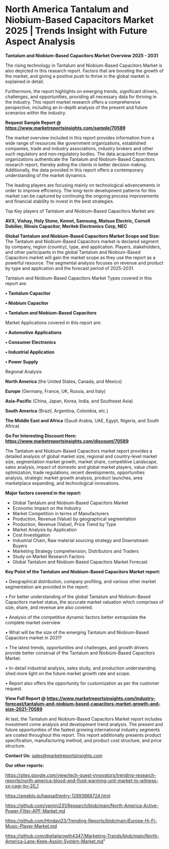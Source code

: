# North America Tantalum and Niobium-Based Capacitors Market 2025 | Trends Insight with Future Aspect Analysis

<Strong> Tantalum and Niobium-Based Capacitors Market Overview 2025 - 2031</strong>

The rising technology in Tantalum and Niobium-Based Capacitors Market is also depicted in this research report. Factors that are boosting the growth of the market, and giving a positive push to thrive in the global market is explained in detail.

Furthermore, the report highlights on emerging trends, significant drivers, challenges, and opportunities, providing all necessary data for thriving in the industry. This report market research offers a comprehensive perspective, including an in-depth analysis of the present and future scenarios within the industry.

<strong>Request Sample Report @ <a href=https://www.marketreportsinsights.com/sample/70589>https://www.marketreportsinsights.com/sample/70589</a></strong>

The market overview included in this report provides information from a wide range of resources like government organizations, established companies, trade and industry associations, industry brokers and other such regulatory and non-regulatory bodies. The data acquired from these organizations authenticate the Tantalum and Niobium-Based Capacitors research report, thereby aiding the clients in better decision making. Additionally, the data provided in this report offers a contemporary understanding of the market dynamics.

The leading players are focusing mainly on technological advancements in order to improve efficiency. The long-term development patterns for this market can be captured by continuing the ongoing process improvements and financial stability to invest in the best strategies.

Top Key players of Tantalum and Niobium-Based Capacitors Market are:

<strong>AVX, Vishay, Holy Stone, Kemet, Samsung, Matsuo Electric, Cornell Dubilier, Illinois Capacitor, Meritek Electronics Corp, NEC</strong>

<strong><b>Global Tantalum and Niobium-Based Capacitors Market Scope and Size:</b></strong>
The Tantalum and Niobium-Based Capacitors market is declared segment by company, region (country), type, and application. Players, stakeholders, and other participants in the global Tantalum and Niobium-Based Capacitors market will gain the market scope as they use the report as a powerful resource. The segmental analysis focuses on revenue and product by type and application and the forecast period of 2025-2031.

Tantalum and Niobium-Based Capacitors Market Types covered in this report are:

<strong>• Tantalum Capacitor

• Niobium Capacitor

• Tantalum and Niobium-Based Capacitors</strong>

Market Applications covered in this report are:

<strong>• Automotive Applications

• Consumer Electronics

• Industrial Application

• Power Supply</strong> 

Regional Analysis

<strong>North America</strong> (the United States, Canada, and Mexico)

<strong>Europe</strong> (Germany, France, UK, Russia, and Italy)

<strong>Asia-Pacific</strong> (China, Japan, Korea, India, and Southeast Asia)

<strong>South America</strong> (Brazil, Argentina, Colombia, etc.)

<strong>The Middle East and Africa</strong> (Saudi Arabia, UAE, Egypt, Nigeria, and South Africa)

<strong>Go For Interesting Discount Here: <a href=https://www.marketreportsinsights.com/discount/70589>https://www.marketreportsinsights.com/discount/70589</a></strong>

The Tantalum and Niobium-Based Capacitors market report provides a detailed analysis of global market size, regional and country-level market size, segmentation market growth, market share, competitive Landscape, sales analysis, impact of domestic and global market players, value chain optimization, trade regulations, recent developments, opportunities analysis, strategic market growth analysis, product launches, area marketplace expanding, and technological innovations.

<strong><b>Major factors covered in the report:</b></strong>
<ul>
  <li>Global Tantalum and Niobium-Based Capacitors Market </li>
  <li>Economic Impact on the Industry</li>
  <li>Market Competition in terms of Manufacturers</li>
  <li>Production, Revenue (Value) by geographical segmentation</li>
  <li>Production, Revenue (Value), Price Trend by Type</li>
  <li>Market Analysis by Application</li>
  <li>Cost Investigation</li>
  <li>Industrial Chain, Raw material sourcing strategy and Downstream Buyers</li>
  <li>Marketing Strategy comprehension, Distributors and Traders</li>
  <li>Study on Market Research Factors</li>
  <li>Global Tantalum and Niobium-Based Capacitors Market Forecast</li>
</ul>

<strong><b>Key Point of the Tantalum and Niobium-Based Capacitors Market report:</b></strong>

• Geographical distribution, company profiling, and various other market segmentation are provided in the report.

• For better understanding of the global Tantalum and Niobium-Based Capacitors market status, the accurate market valuation which comprises of size, share, and revenue are also covered.

• Analysis of the competitive dynamic factors better extrapolate the complete market overview

• What will be the size of the emerging Tantalum and Niobium-Based Capacitors market in 2031?

• The latest trends, opportunities and challenges, and growth drivers provide better construal of the Tantalum and Niobium-Based Capacitors Market.

• In-detail industrial analysis, sales study, and production understanding shed more light on the future market growth rate and scope.

• Report also offers the opportunity for customization as per the customer request.

<strong><b>View Full Report @ <a href=https://www.marketreportsinsights.com/industry-forecast/tantalum-and-niobium-based-capacitors-market-growth-and-size-2021-70589>https://www.marketreportsinsights.com/industry-forecast/tantalum-and-niobium-based-capacitors-market-growth-and-size-2021-70589</a></b></strong>


At last, the Tantalum and Niobium-Based Capacitors Market report includes investment come analysis and development trend analysis. The present and future opportunities of the fastest growing international industry segments are coated throughout this report. This report additionally presents product specification, manufacturing method, and product cost structure, and price structure.

<strong>Contact Us:</strong>
sales@marketreportsinsights.com

<strong>Our other reports:</strong>

<a href=https://sites.google.com/view/tech-quest-innovators/trending-research-reports/north-america-blood-and-fluid-warming-unit-market-to-witness-xx-cagr-by-20_1>https://sites.google.com/view/tech-quest-innovators/trending-research-reports/north-america-blood-and-fluid-warming-unit-market-to-witness-xx-cagr-by-20_1</a>

<a href=https://ameblo.jp/haqsaif/entry-12893868724.html>https://ameblo.jp/haqsaif/entry-12893868724.html</a>

<a href=https://github.com/yamini231/Research/blob/main/North-America-Active-Power-Filter-APF-Market.md>https://github.com/yamini231/Research/blob/main/North-America-Active-Power-Filter-APF-Market.md</a>

<a href=https://github.com/Hindavi23/Trending-Reports/blob/main/Europe-Hi-Fi-Music-Player-Market.md>https://github.com/Hindavi23/Trending-Reports/blob/main/Europe-Hi-Fi-Music-Player-Market.md</a>

<a href=https://github.com/digitalgrowth4347/Marketing-Trands/blob/main/North-America-Lane-Keep-Assist-System-Market.md>https://github.com/digitalgrowth4347/Marketing-Trands/blob/main/North-America-Lane-Keep-Assist-System-Market.md</a>"
